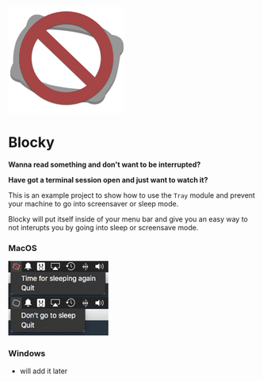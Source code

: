 ![image](./media/logo.png)

# Blocky

**Wanna read something and don't want to be interrupted?**

**Have got a terminal session open and just want to watch it?**

This is an example project to show how to use the `Tray` module and prevent your machine to go into screensaver or sleep mode.

Blocky will put itself inside of your menu bar and give you an easy way to not interupts you by going into sleep or screensave mode.

### MacOS

![image](./media/screenshot_macos.jpg)

### Windows

- will add it later
